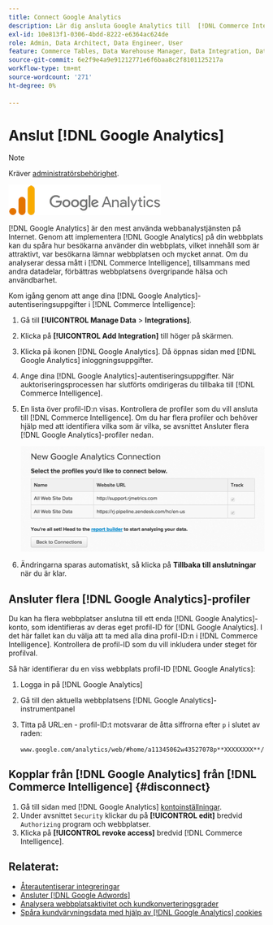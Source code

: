 ```yaml
---
title: Connect Google Analytics
description: Lär dig ansluta Google Analytics till  [!DNL Commerce Intelligence].
exl-id: 10e813f1-0306-4bdd-8222-e6364ac624de
role: Admin, Data Architect, Data Engineer, User
feature: Commerce Tables, Data Warehouse Manager, Data Integration, Data Import/Export
source-git-commit: 6e2f9e4a9e91212771e6f6baa8c2f8101125217a
workflow-type: tm+mt
source-wordcount: '271'
ht-degree: 0%

---
```


# Anslut [!DNL Google Analytics]

>[!NOTE]
>
>Kräver [administratörsbehörighet](../../../administrator/user-management/user-management.md).

![](../../../assets/google-analytics-logo.png)

[!DNL Google Analytics] är den mest använda webbanalystjänsten på Internet. Genom att implementera [!DNL Google Analytics] på din webbplats kan du spåra hur besökarna använder din webbplats, vilket innehåll som är attraktivt, var besökarna lämnar webbplatsen och mycket annat. Om du analyserar dessa mått i [!DNL Commerce Intelligence], tillsammans med andra datadelar, förbättras webbplatsens övergripande hälsa och användbarhet.

Kom igång genom att ange dina [!DNL Google Analytics]-autentiseringsuppgifter i [!DNL Commerce Intelligence]:

1. Gå till **[!UICONTROL Manage Data** > **Integrations]**.

1. Klicka på **[!UICONTROL Add Integration]** till höger på skärmen.

1. Klicka på ikonen [!DNL Google Analytics]. Då öppnas sidan med [!DNL Google Analytics] inloggningsuppgifter.

1. Ange dina [!DNL Google Analytics]-autentiseringsuppgifter. När auktoriseringsprocessen har slutförts omdirigeras du tillbaka till [!DNL Commerce Intelligence].

1. En lista över profil-ID:n visas. Kontrollera de profiler som du vill ansluta till [!DNL Commerce Intelligence]. Om du har flera profiler och behöver hjälp med att identifiera vilka som är vilka, se avsnittet Ansluter flera [!DNL Google Analytics]-profiler nedan.

   ![](../../../assets/list-profile-id.png)<!--{: width="600px"}-->

1. Ändringarna sparas automatiskt, så klicka på **Tillbaka till anslutningar** när du är klar.

## Ansluter flera [!DNL Google Analytics]-profiler

Du kan ha flera webbplatser anslutna till ett enda [!DNL Google Analytics]-konto, som identifieras av deras eget profil-ID för [!DNL Google Analytics]. I det här fallet kan du välja att ta med alla dina profil-ID:n i [!DNL Commerce Intelligence]. Kontrollera de profil-ID som du vill inkludera under steget för profilval.

Så här identifierar du en viss webbplats profil-ID [!DNL Google Analytics]:

1. Logga in på [!DNL Google Analytics]
1. Gå till den aktuella webbplatsens [!DNL Google Analytics]-instrumentpanel
1. Titta på URL:en - profil-ID:t motsvarar de åtta siffrorna efter `p` i slutet av raden:

   `www.google.com/analytics/web/#home/a11345062w43527078p**XXXXXXXX**/`

## Kopplar från [!DNL Google Analytics] från [!DNL Commerce Intelligence] {#disconnect}

1. Gå till sidan med [!DNL Google Analytics] [kontoinställningar](https://accounts.google.com/).
1. Under avsnittet `Security` klickar du på **[!UICONTROL edit]** bredvid `Authorizing` program och webbplatser.
1. Klicka på **[!UICONTROL revoke access]** bredvid [!DNL Commerce Intelligence].

## Relaterat:

* [Återautentiserar integreringar](https://experienceleague.adobe.com/docs/commerce-knowledge-base/kb/how-to/mbi-reauthenticating-integrations.html)
* [Ansluter  [!DNL Google Adwords]](../integrations/google-adwords.md)
* [Analysera webbplatsaktivitet och kundkonverteringsgrader](../../analysis/web-act-cust-conversion.md)
* [Spåra kundvärvningsdata med hjälp av  [!DNL Google Analytics] cookies](../../analysis/google-track-user-acq.md)
